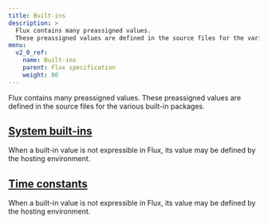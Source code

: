 ```yaml
---
title: Built-ins
description: >
  Flux contains many preassigned values.
  These preassigned values are defined in the source files for the various built-in packages.
menu:
  v2_0_ref:
    name: Built-ins
    parent: Flux specification
    weight: 80
---
```


Flux contains many preassigned values.
These preassigned values are defined in the source files for the various built-in packages.

## [System built-ins](/v2.0/reference/flux/language/built-ins/system-built-ins)
When a built-in value is not expressible in Flux, its value may be defined by the hosting environment.

## [Time constants](/v2.0/reference/flux/language/built-ins/time-constants)
When a built-in value is not expressible in Flux, its value may be defined by the hosting environment.
